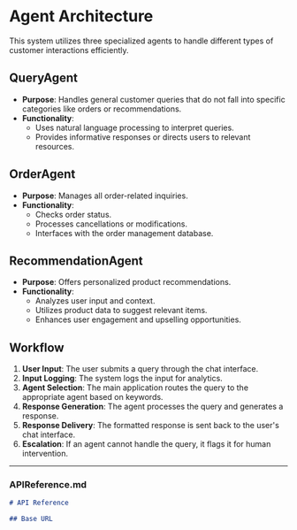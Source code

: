 # Agent Architecture

This system utilizes three specialized agents to handle different types of customer interactions efficiently.

## QueryAgent

- **Purpose**: Handles general customer queries that do not fall into specific categories like orders or recommendations.
- **Functionality**:
  - Uses natural language processing to interpret queries.
  - Provides informative responses or directs users to relevant resources.

## OrderAgent

- **Purpose**: Manages all order-related inquiries.
- **Functionality**:
  - Checks order status.
  - Processes cancellations or modifications.
  - Interfaces with the order management database.

## RecommendationAgent

- **Purpose**: Offers personalized product recommendations.
- **Functionality**:
  - Analyzes user input and context.
  - Utilizes product data to suggest relevant items.
  - Enhances user engagement and upselling opportunities.

## Workflow

1. **User Input**: The user submits a query through the chat interface.
2. **Input Logging**: The system logs the input for analytics.
3. **Agent Selection**: The main application routes the query to the appropriate agent based on keywords.
4. **Response Generation**: The agent processes the query and generates a response.
5. **Response Delivery**: The formatted response is sent back to the user's chat interface.
6. **Escalation**: If an agent cannot handle the query, it flags it for human intervention.

---

### APIReference.md

```markdown
# API Reference

## Base URL

